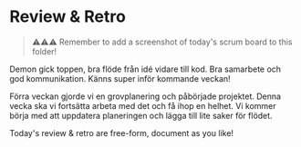 # Review & Retro
> ⚠️⚠️⚠️ Remember to add a screenshot of today's scrum board to this folder! 

Demon gick toppen, bra flöde från idé vidare till kod. Bra samarbete och god kommunikation. Känns super inför kommande veckan!

Förra veckan gjorde vi en grovplanering och påbörjade projektet. Denna vecka ska vi fortsätta arbeta med det och få ihop en helhet. Vi kommer börja med att uppdatera planeringen och lägga till lite saker för flödet.

Today's review & retro are free-form, document as you like!